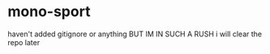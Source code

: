 mono-sport
==========

haven't added gitignore or anything BUT IM IN SUCH A RUSH i will clear the repo later

###